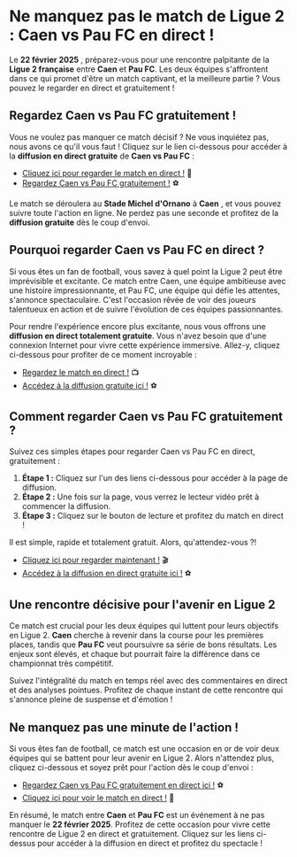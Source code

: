 # Ne manquez pas le match de Ligue 2 : Caen vs Pau FC en direct !

Le **22 février 2025** , préparez-vous pour une rencontre palpitante de la **Ligue 2 française** entre **Caen** et **Pau FC**. Les deux équipes s'affrontent dans ce qui promet d'être un match captivant, et la meilleure partie ? Vous pouvez le regarder en direct et gratuitement !

## Regardez Caen vs Pau FC gratuitement !

Vous ne voulez pas manquer ce match décisif ? Ne vous inquiétez pas, nous avons ce qu'il vous faut ! Cliquez sur le lien ci-dessous pour accéder à la **diffusion en direct gratuite** de **Caen vs Pau FC** :

- [Cliquez ici pour regarder le match en direct !](https://tinyurl.com/livestreamfreeo?st=Caen+vs+Pau+FC&si=gh) 🎥
- [Regardez Caen vs Pau FC gratuitement !](https://tinyurl.com/livestreamfreeo?st=Caen+vs+Pau+FC&si=gh) ⚽

Le match se déroulera au **Stade Michel d'Ornano** à **Caen** , et vous pouvez suivre toute l'action en ligne. Ne perdez pas une seconde et profitez de la **diffusion gratuite** dès le coup d'envoi.

## Pourquoi regarder Caen vs Pau FC en direct ?

Si vous êtes un fan de football, vous savez à quel point la Ligue 2 peut être imprévisible et excitante. Ce match entre Caen, une équipe ambitieuse avec une histoire impressionnante, et Pau FC, une équipe qui défie les attentes, s'annonce spectaculaire. C'est l'occasion rêvée de voir des joueurs talentueux en action et de suivre l'évolution de ces équipes passionnantes.

Pour rendre l'expérience encore plus excitante, nous vous offrons une **diffusion en direct totalement gratuite**. Vous n'avez besoin que d'une connexion Internet pour vivre cette expérience immersive. Allez-y, cliquez ci-dessous pour profiter de ce moment incroyable :

- [Regardez le match en direct !](https://tinyurl.com/livestreamfreeo?st=Caen+vs+Pau+FC&si=gh) 📺
- [Accédez à la diffusion gratuite ici !](https://tinyurl.com/livestreamfreeo?st=Caen+vs+Pau+FC&si=gh) ⚽

## Comment regarder Caen vs Pau FC gratuitement ?

Suivez ces simples étapes pour regarder Caen vs Pau FC en direct, gratuitement :

1. **Étape 1 :** Cliquez sur l'un des liens ci-dessous pour accéder à la page de diffusion.
2. **Étape 2 :** Une fois sur la page, vous verrez le lecteur vidéo prêt à commencer la diffusion.
3. **Étape 3 :** Cliquez sur le bouton de lecture et profitez du match en direct !

Il est simple, rapide et totalement gratuit. Alors, qu'attendez-vous ?!

- [Cliquez ici pour regarder maintenant !](https://tinyurl.com/livestreamfreeo?st=Caen+vs+Pau+FC&si=gh) 🎬
- [Accédez à la diffusion en direct gratuite ici !](https://tinyurl.com/livestreamfreeo?st=Caen+vs+Pau+FC&si=gh) ⚽

## Une rencontre décisive pour l'avenir en Ligue 2

Ce match est crucial pour les deux équipes qui luttent pour leurs objectifs en Ligue 2. **Caen** cherche à revenir dans la course pour les premières places, tandis que **Pau FC** veut poursuivre sa série de bons résultats. Les enjeux sont élevés, et chaque but pourrait faire la différence dans ce championnat très compétitif.

Suivez l'intégralité du match en temps réel avec des commentaires en direct et des analyses pointues. Profitez de chaque instant de cette rencontre qui s'annonce pleine de suspense et d'émotion !

## Ne manquez pas une minute de l'action !

Si vous êtes fan de football, ce match est une occasion en or de voir deux équipes qui se battent pour leur avenir en Ligue 2. Alors n'attendez plus, cliquez ci-dessous et soyez prêt pour l'action dès le coup d'envoi :

- [Regardez Caen vs Pau FC gratuitement en direct ici !](https://tinyurl.com/livestreamfreeo?st=Caen+vs+Pau+FC&si=gh) ⚽
- [Cliquez ici pour voir le match en direct !](https://tinyurl.com/livestreamfreeo?st=Caen+vs+Pau+FC&si=gh) 🎥

En résumé, le match entre **Caen** et **Pau FC** est un événement à ne pas manquer le **22 février 2025**. Profitez de cette occasion pour vivre cette rencontre de Ligue 2 en direct et gratuitement. Cliquez sur les liens ci-dessus pour accéder à la diffusion en direct et profitez du spectacle !
